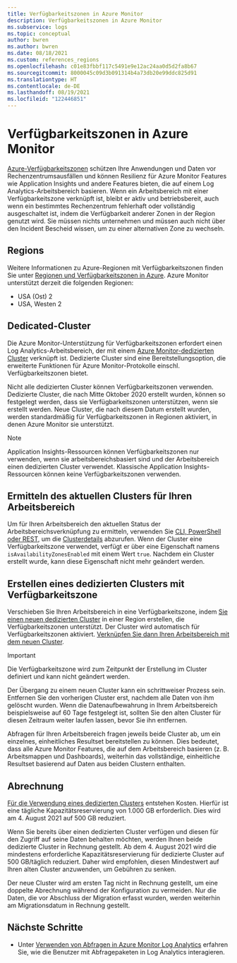 ```yaml
---
title: Verfügbarkeitszonen in Azure Monitor
description: Verfügbarkeitszonen in Azure Monitor
ms.subservice: logs
ms.topic: conceptual
author: bwren
ms.author: bwren
ms.date: 08/18/2021
ms.custom: references_regions
ms.openlocfilehash: c01e83fbbf117c5491e9e12ac24aa0d5d2fa8b67
ms.sourcegitcommit: 8000045c09d3b091314b4a73db20e99ddc825d91
ms.translationtype: HT
ms.contentlocale: de-DE
ms.lasthandoff: 08/19/2021
ms.locfileid: "122446851"
---
```

# <a name="availability-zones-in-azure-monitor"></a>Verfügbarkeitszonen in Azure Monitor

[Azure-Verfügbarkeitszonen](../../availability-zones/az-overview.md) schützen Ihre Anwendungen und Daten vor Rechenzentrumsausfällen und können Resilienz für Azure Monitor Features wie Application Insights und andere Features bieten, die auf einem Log Analytics-Arbeitsbereich basieren. Wenn ein Arbeitsbereich mit einer Verfügbarkeitszone verknüpft ist, bleibt er aktiv und betriebsbereit, auch wenn ein bestimmtes Rechenzentrum fehlerhaft oder vollständig ausgeschaltet ist, indem die Verfügbarkeit anderer Zonen in der Region genutzt wird. Sie müssen nichts unternehmen und müssen auch nicht über den Incident Bescheid wissen, um zu einer alternativen Zone zu wechseln. 


## <a name="regions"></a>Regions
Weitere Informationen zu Azure-Regionen mit Verfügbarkeitszonen finden Sie unter [Regionen und Verfügbarkeitszonen in Azure](https://azure.microsoft.com/global-infrastructure/geographies/#geographies). Azure Monitor unterstützt derzeit die folgenden Regionen: 

- USA (Ost) 2
- USA, Westen 2

## <a name="dedicated-clusters"></a>Dedicated-Cluster
Die Azure Monitor-Unterstützung für Verfügbarkeitszonen erfordert einen Log Analytics-Arbeitsbereich, der mit einem [Azure Monitor-dedizierten Cluster](logs-dedicated-clusters.md) verknüpft ist. Dedizierte Cluster sind eine Bereitstellungsoption, die erweiterte Funktionen für Azure Monitor-Protokolle einschl. Verfügbarkeitszonen bietet.

Nicht alle dedizierten Cluster können Verfügbarkeitszonen verwenden. Dedizierte Cluster, die nach Mitte Oktober 2020 erstellt wurden, können so festgelegt werden, dass sie Verfügbarkeitszonen unterstützen, wenn sie erstellt werden. Neue Cluster, die nach diesem Datum erstellt wurden, werden standardmäßig für Verfügbarkeitszonen in Regionen aktiviert, in denen Azure Monitor sie unterstützt.


> [!NOTE]
> Application Insights-Ressourcen können Verfügbarkeitszonen nur verwenden, wenn sie arbeitsbereichsbasiert sind und der Arbeitsbereich einen dedizierten Cluster verwendet. Klassische Application Insights-Ressourcen können keine Verfügbarkeitszonen verwenden.


## <a name="determine-current-cluster-for-your-workspace"></a>Ermitteln des aktuellen Clusters für Ihren Arbeitsbereich
Um für Ihren Arbeitsbereich den aktuellen Status der Arbeitsbereichsverknüpfung zu ermitteln, verwenden Sie [CLI, PowerShell oder REST](logs-dedicated-clusters.md#check-workspace-link-status), um die [Clusterdetails](logs-dedicated-clusters.md#check-cluster-provisioning-status) abzurufen. Wenn der Cluster eine Verfügbarkeitszone verwendet, verfügt er über eine Eigenschaft namens `isAvailabilityZonesEnabled` mit einem Wert `true`. Nachdem ein Cluster erstellt wurde, kann diese Eigenschaft nicht mehr geändert werden.

## <a name="create-dedicated-cluster-with-availability-zone"></a>Erstellen eines dedizierten Clusters mit Verfügbarkeitszone
Verschieben Sie Ihren Arbeitsbereich in eine Verfügbarkeitszone, indem [Sie einen neuen dedizierten Cluster](logs-dedicated-clusters.md#create-a-dedicated-cluster) in einer Region erstellen, die Verfügbarkeitszonen unterstützt. Der Cluster wird automatisch für Verfügbarkeitszonen aktiviert. [Verknüpfen Sie dann Ihren Arbeitsbereich mit dem neuen Cluster](logs-dedicated-clusters.md#link-a-workspace-to-a-cluster).

> [!IMPORTANT]
> Die Verfügbarkeitszone wird zum Zeitpunkt der Erstellung im Cluster definiert und kann nicht geändert werden.

Der Übergang zu einem neuen Cluster kann ein schrittweiser Prozess sein. Entfernen Sie den vorherigen Cluster erst, nachdem alle Daten von ihm gelöscht wurden. Wenn die Datenaufbewahrung in Ihrem Arbeitsbereich beispielsweise auf 60 Tage festgelegt ist, sollten Sie den alten Cluster für diesen Zeitraum weiter laufen lassen, bevor Sie ihn entfernen.

Abfragen für Ihren Arbeitsbereich fragen jeweils beide Cluster ab, um ein einzelnes, einheitliches Resultset bereitstellen zu können. Dies bedeutet, dass alle Azure Monitor Features, die auf dem Arbeitsbereich basieren (z. B. Arbeitsmappen und Dashboards), weiterhin das vollständige, einheitliche Resultset basierend auf Daten aus beiden Clustern enthalten.

## <a name="billing"></a>Abrechnung
[Für die Verwendung eines dedizierten Clusters](logs-dedicated-clusters.md#create-a-dedicated-cluster) entstehen Kosten. Hierfür ist eine tägliche Kapazitätsreservierung von 1.000 GB erforderlich. Dies wird am 4. August 2021 auf 500 GB reduziert. 

Wenn Sie bereits über einen dedizierten Cluster verfügen und diesen für den Zugriff auf seine Daten behalten möchten, werden Ihnen beide dedizierte Cluster in Rechnung gestellt. Ab dem 4. August 2021 wird die mindestens erforderliche Kapazitätsreservierung für dedizierte Cluster auf 500 GB/täglich reduziert. Daher wird empfohlen, diesen Mindestwert auf Ihren alten Cluster anzuwenden, um Gebühren zu senken.

Der neue Cluster wird am ersten Tag nicht in Rechnung gestellt, um eine doppelte Abrechnung während der Konfiguration zu vermeiden. Nur die Daten, die vor Abschluss der Migration erfasst wurden, werden weiterhin am Migrationsdatum in Rechnung gestellt. 


## <a name="next-steps"></a>Nächste Schritte

- Unter [Verwenden von Abfragen in Azure Monitor Log Analytics](queries.md) erfahren Sie, wie die Benutzer mit Abfragepaketen in Log Analytics interagieren.

